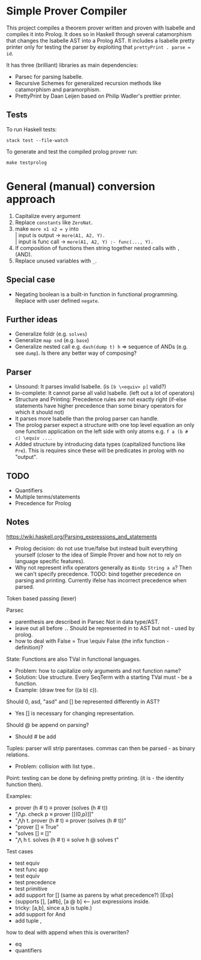 
Simple Prover Compiler
======================

This project compiles a theorem prover written and proven with Isabelle and compiles it into Prolog.
It does so in Haskell through several catamorphism that changes the Isabelle AST into a Prolog AST.
It includes a Isabelle pretty printer only for testing the parser by exploiting that `prettyPrint . parse = id`.

It has three (brilliant) libraries as main dependencies:

- Parsec for parsing Isabelle.
- Recursive Schemes for generalized recursion methods like catamorphism and paramorphism.
- PrettyPrint by Daan Leijen based on Philip Wadler's prettier printer.


Tests
-----

To run Haskell tests:

```
stack test --file-watch
```

To generate and test the compiled prolog prover run:

```
make testprolog
```


General (manual) conversion approach
====================================


1. Capitalize every argument
2. Replace `constants` like `ZeroNat`.
3. make `more x1 x2 = y` into<br>
 | input is output    -> `more(A1, A2, Y).`<br>
 | input is func call -> `more(A1, A2, Y) :- func(..., Y).`
4. If composition of functions then string together nested calls with `,`(AND).
5. Replace unused variables with `_`.

Special case
------------

- Negating boolean is a built-in function in functional programming. 
Replace with user defined `negate`. 

Further ideas
-------------
- Generalize foldr (e.g. `solves`)
- Generalize `map snd` (e.g. `base`)
- Generalize nested call e.g. `dash(dump t) h` => sequence of ANDs (e.g. see `dump`). Is there any better way of composing?

Parser
------

- Unsound: It parses invalid Isabelle. (is `[b \<equiv> p]` valid?)
- In-complete: It cannot parse all valid Isabelle. (left out a lot of operators)
- Structure and Printing: Precedence rules are not exactly right (if-else statements have higher precedence than some binary operators for which it should not)
- It parses more Isabelle than the prolog parser can handle.
- The prolog parser expect a structure with one top level equation an only one function application on the left side with only atoms e.g. `f a (b # c) \equiv ...`.
- Added structure by introducing data types (capitalized functions like `Pre`). This is requires since these will be predicates in prolog with no "output".

TODO
----

- Quantifiers
- Multiple terms/statements
- Precedence for Prolog


Notes
-----

https://wiki.haskell.org/Parsing_expressions_and_statements

- Prolog decision: do not use true/false but instead built everything yourself (closer to the idea of Simple Prover and how not to rely on language specific features).
- Why not represent infix operators generally as `BinOp String a a`? Then we can't specify precedence.
TODO: bind together precedence on parsing and printing. Currently ifelse has incorrect precedence when parsed.

Token based passing (lexer)

Parsec
  - parenthesis are described in Parsec Not in data type/AST.
  - leave out all before `.`. Should be represented in to AST but not - used by prolog.
  - how to deal with False = True \equiv False (the infix function - definition)?

State: Functions are also TVal in functional languages. 
- Problem: how to capitalize only arguments and not function name?
- Solution: Use structure. Every SeqTerm with a starting TVal must - be a function. 
- Example: (draw tree for ((a b) c)).


Should 0, asd, "asd" and [] be represented differently in AST?
- Yes [] is necessary for changing representation.


Should @ be append on parsing?
- Should # be add


Tuples: parser will strip parentases. commas can then be parsed - as binary relations.
- Problem: collision with list type..


Point: testing can be done by defining pretty printing. (it is - the identity function then).

Examples:
  - prover (h # t) ≡ prover (solves (h # t))
  - "⋀p. check p ≡ prover [[(0,p)]]"
  - "⋀h t. prover (h # t) ≡ prover (solves (h # t))"
  - "prover [] ≡ True"
  - "solves [] ≡ []"
  - "⋀ h t. solves (h # t) ≡ solve h @ solves t"

Test cases
  - test equiv
  - test func app
  - test equiv
  - test precedence
  - test primitive
  - add support for [] (same as parens by what precedence?) [Exp] 
  - (supports [], [a#b], [a @ b] <-- just expressions inside. 
  -  tricky: [a,b], since a,b is tuple.)
  - add support for And
  - add tuple ,

how to deal with append when this is overwriten?
  - eq
  - quantifiers
